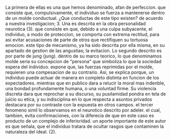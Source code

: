 La primera de ellas es una que hemos denominado, afan de perfeccion. que consiste que, compulsivamente, el individuo se fuerza a mantenerse dentro de un molde conductual. ¿Que conductas de este tipo existen? de acuerdo a nuestra investigacion; 3.
Una es descrita en la obra personalidad neurotica (3). que consiste en que, debido a una culpa subyacente, el individuo, a modo de proteccion, se comporta con extrema rectitud,  para asi evitar acusaciones de parte de otros que rectifiquen su tortuosa emocion. este tipo de mecanismo, ya ha sido descrita por ella misma, en su apartado de gestion de las angustias; la evitacion. 
Lo segundo descrito es por parte de jung (jung). dentro de su marco teorico, lo que denominamos molde seria su concepcion de "persona" que simboliza lo que la sociedad espera del individuo. expone que, las fuerzas reprimidas por el molde, requieren una compesacion de su contrario.
Asi, se explica porque, un individuo puede actuar de manera en completo distinta en funcion de los expectadores. mientras que en publico dara a relucir la moral mas indenble, una bondad profundamente humana, o una voluntad firme. Su violencia discreta dara que reprochar a su discurso, su pusilamidad pondra en tela de juicio su etica, y su indisciplina en lo que respecta a asuntos privados destacara por su contraste con la expuesta en otros campos. 
el tercer fenomeno simil lo observamos en el neurotico descrito por adeler. el cual, tambien, evita confirmaciones, con la diferecia de que en este caso es producto de un complejo de inferioridad. 
un aporte importante de este autor es que señala, que el individuo tratara de ocultar rasgos que contaminen la naturaleza del ideal. (2). 